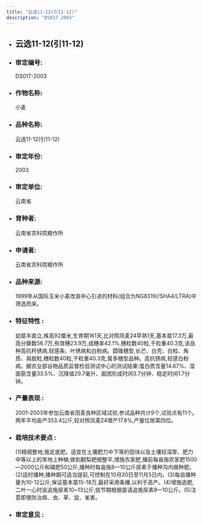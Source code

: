 ```yaml
---
title: "云选11-12(引11-12)"
description: "DS017-2003"
---
```

* ## 云选11-12(引11-12)
* ###  审定编号:  
   DS017-2003

*  ### 作物名称:  
   小麦

*   ###  品种名称: 
    云选11-12(引11-12)

*   ### 审定年份: 
    2003

*   ### 审定单位:  
    云南省

*   ### 育种者:  
    云南省农科院粮作所

*   ### 申请者:  
    云南省农科院粮作所

*   ### 品种来源:  
    1999年从国际玉米小麦改良中心引进的材料(组合为NG8319//SHA4/LTRA)中筛选而来。

*   ### 特征特性 : 
    幼苗半直立,株高92厘米,生育期161天,比对照凤麦24早熟1天,基本苗17.3万,最高分蘖数56.7万,有效穗23.9万,成穗率42.1%,穗粒数40粒,干粒重40.3克,该品种高抗秆锈病,轻感条、叶锈病和白粉病。圆锥穗型,长芒、白壳、白粒、角质、易脱粒,穗粒数40粒,干粒重40.3克,属多穗型品种。高抗锈病,轻感白粉病。据农业部谷物品质监督检验测试中心的测试结果:蛋白质含量14.67%、湿面筋含量33.5%、沉降值29.7毫升、面团形成时间3.7分钟、稳定时间1.7分钟。

*   ### 产量表现 : 
    2001-2003年参加云南省田麦良种区域试验,参试品种共计9个,试验点有11个。两年平均亩产353.4公斤,较对照凤麦24增产17.8%,产量位居第四位。

*   ### 栽培技术要点 : 
    (1)精细整地,施足底肥。适宜在土壤肥力中下等的田块以及土壤较深厚、肥力中等以上的旱地上种植,做到翻梨耙细整平,增施农家肥,播前每亩施农家肥1500—2000公斤和磷肥50公斤,播种时每亩施8—10公斤尿素于播种沟内做种肥。(2)适时播种,播种期可适当提前,可控制在10月20日至11月5日内。(3)每亩播种量为10-12公斤,保证基本苗15-18万,最好采用条播,以利于高产。(4)增施追肥,二叶一心时亩追施尿素10~13公斤,拔节期根据苗请追施尿素8—10公斤。(5)注意即使防治病、虫、草、鼠、雀害。

*   ### 审定意见 : 
    
